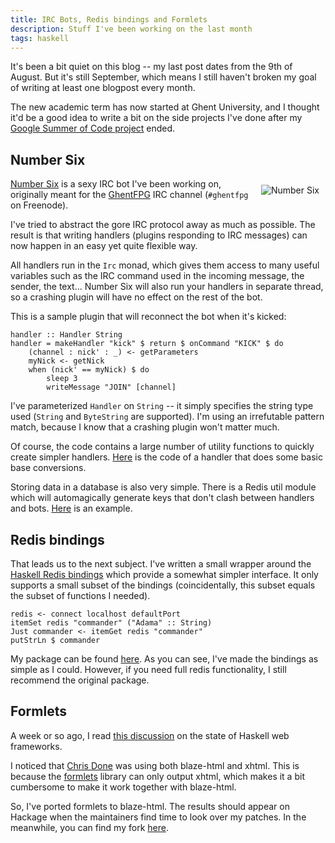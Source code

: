 ```yaml
---
title: IRC Bots, Redis bindings and Formlets
description: Stuff I've been working on the last month
tags: haskell
---
```


It's been a bit quiet on this blog -- my last post dates from the 9th of August.
But it's still September, which means I still haven't broken my goal of writing
at least one blogpost every month.

The new academic term has now started at Ghent University, and I thought it'd be
a good idea to write a bit on the side projects I've done after my
[Google Summer of Code project](http://jaspervdj.be/blaze) ended.

## Number Six

<img src="/images/2010-09-27-number-six.jpg" alt="Number Six"
     style="float: right; margin: 10px" />

[Number Six](http://github.com/jaspervdj/number-six) is a sexy IRC bot I've been
working on, originally meant for the [GhentFPG] IRC channel (`#ghentfpg` on
Freenode).

[GhentFPG]: http://www.haskell.org/haskellwiki/Ghent_Functional_Programming_Group

I've tried to abstract the gore IRC protocol away as much as possible. The
result is that writing handlers (plugins responding to IRC messages) can now
happen in an easy yet quite flexible way.

All handlers run in the `Irc` monad, which gives them access to many useful
variables such as the IRC command used in the incoming message, the sender, the
text... Number Six will also run your handlers in separate thread, so a crashing
plugin will have no effect on the rest of the bot.

This is a sample plugin that will reconnect the bot when it's kicked:

~~~~~{.haskell}
handler :: Handler String
handler = makeHandler "kick" $ return $ onCommand "KICK" $ do
    (channel : nick' : _) <- getParameters
    myNick <- getNick
    when (nick' == myNick) $ do
        sleep 3
        writeMessage "JOIN" [channel]
~~~~~

I've parameterized `Handler` on `String` -- it simply specifies the string type
used (`String` and `ByteString` are supported). I'm using an irrefutable pattern
match, because I know that a crashing plugin won't matter much.

Of course, the code contains a large number of utility functions to quickly
create simpler handlers.
[Here](http://github.com/jaspervdj/number-six/blob/master/NumberSix/Handlers/Binary.hs)
is the code of a handler that does some basic base conversions.

Storing data in a database is also very simple. There is a Redis util module
which will automagically generate keys that don't clash between handlers and
bots.
[Here](http://github.com/jaspervdj/number-six/blob/master/NumberSix/Handlers/Seen.hs)
is an example.

## Redis bindings

That leads us to the next subject. I've written a small wrapper around the
[Haskell Redis bindings] which provide a somewhat simpler interface. It only
supports a small subset of the bindings (coincidentally, this subset equals the
subset of functions I needed).

[Haskell Redis bindings]: http://hackage.haskell.org/package/redis

~~~~~{.haskell}
redis <- connect localhost defaultPort
itemSet redis "commander" ("Adama" :: String)
Just commander <- itemGet redis "commander"
putStrLn $ commander
~~~~~

My package can be found [here](http://hackage.haskell.org/package/redis-simple).
As you can see, I've made the bindings as simple as I could. However, if you
need full redis functionality, I still recommend the original package.

## Formlets

A week or so ago, I read
[this discussion](http://permalink.gmane.org/gmane.comp.lang.haskell.web/425)
on the state of Haskell web frameworks.

I noticed that [Chris Done](http://chrisdone.com/) was using both blaze-html and
xhtml. This is because the
[formlets](http://www.haskell.org/haskellwiki/Formlets) library can only output
xhtml, which makes it a bit cumbersome to make it work together with blaze-html.

So, I've ported formlets to blaze-html. The results should appear on Hackage
when the maintainers find time to look over my patches. In the meanwhile, you
can find my fork [here](http://github.com/jaspervdj/formlets).
